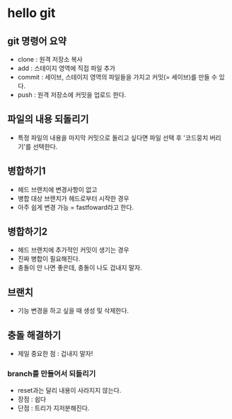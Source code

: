 # hello git

## git 명령어 요약

- clone : 원격 저장소 복사
- add : 스테이지 영역에 직접 파일 추가
- commit : 세이브, 스테이지 영역의 파일들을 가지고 커밋(= 세이브)를 만들 수 있다.
- push : 원격 저장소에 커밋을 업로드 한다.

## 파일의 내용 되돌리기
- 특정 파일의 내용을 마지막 커밋으로 돌리고 싶다면 파일 선택 후 '코드뭉치 버리기'를 선택한다.

## 병합하기1
- 헤드 브랜치에 변경사항이 없고
- 병합 대상 브랜치가 헤드로부터 시작한 경우
- 아주 쉽게 변경 가능 = fastfoward라고 한다.

## 병합하기2
- 헤드 브랜치에 추가적인 커밋이 생기는 경우
- 진짜 병합이 필요해진다.
- 충돌이 안 나면 좋은데, 충돌이 나도 겁내지 말자.

## 브랜치
- 기능 변경을 하고 싶을 때 생성 및 삭제한다.

## 충돌 해결하기
- 제일 중요한 점 : 겁내지 말자!

### branch를 만들어서 되돌리기
- reset과는 달리 내용이 사라지지 않는다.
- 장점 : 쉽다
- 단점 : 트리가 지저분해진다.

